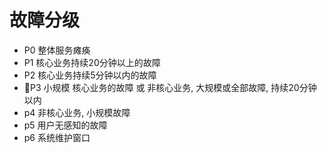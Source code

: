# 故障分级
- P0 整体服务瘫痪
- P1 核心业务持续20分钟以上的故障
- P2 核心业务持续5分钟以内的故障
- P3 小规模 核心业务的故障 或 非核心业务, 大规模或全部故障, 持续20分钟以内
- p4 非核心业务, 小规模故障
- p5 用户无感知的故障
- p6 系统维护窗口


